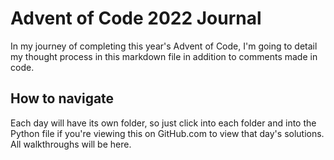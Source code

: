 # Advent of Code 2022 Journal

In my journey of completing this year's Advent of Code, I'm going to detail my thought process in this markdown file in addition to comments made in code.

## How to navigate

Each day will have its own folder, so just click into each folder and into the Python file if you're viewing this on GitHub.com to view that day's solutions. All walkthroughs will be here.
